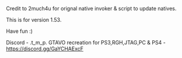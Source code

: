 Credit to 2much4u for orignal native invoker & script to update natives.

This is for version 1.53.

Have fun :)

Discord - .t_m_p.
GTAVO recreation for PS3,RGH,JTAG,PC & PS4 - https://discord.gg/GaYCHAExcF
